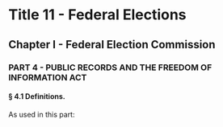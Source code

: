 
# Title 11 - Federal Elections
## Chapter I - Federal Election Commission
### PART 4 - PUBLIC RECORDS AND THE FREEDOM OF INFORMATION ACT
#### § 4.1 Definitions.

As used in this part:
